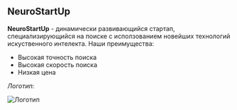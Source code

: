 ## NeuroStartUp
**NeuroStartUp** - динамически развивающийся стартап, специализирующийся на поиске с исползованием новейших технологий искуственного  интелекта.
Наши преимущества:

- Высокая точность поиска
- Высокая скорость поиска
- Низкая цена

*Логотип:*
  
![Логотип](http://camo.githubusercontent.com/79ee96a8b8fa098c44d1ca302006f24d008408a1c22fc13260437214d705a23d/68747470733a2f2f6e65746f6c6f67792d636f64652e6769746875622e696f2f6769742d686f6d65776f726b732f696e74726f64756374696f6e2f6173736574732f6c6f676f2e706e67)
 
